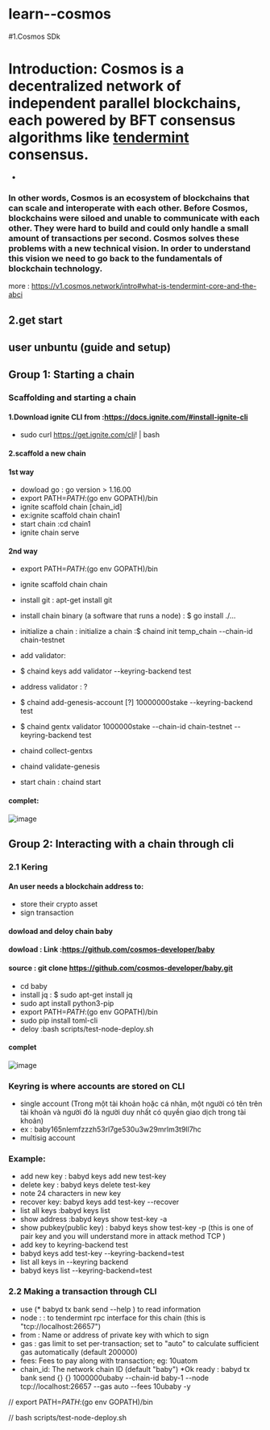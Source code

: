 # learn--cosmos
#1.Cosmos SDk 
# Introduction: Cosmos is a decentralized network of independent parallel blockchains, each powered by BFT consensus algorithms like [tendermint]( https://tendermint.com) consensus. 
-
### In other words, Cosmos is an ecosystem of blockchains that can scale and interoperate with each other. Before Cosmos, blockchains were siloed and unable to communicate with each other. They were hard to build and could only handle a small amount of transactions per second. Cosmos solves these problems with a new technical vision. In order to understand this vision we need to go back to the fundamentals of blockchain technology.
more :
https://v1.cosmos.network/intro#what-is-tendermint-core-and-the-abci

## 2.get start
## user unbuntu (guide and setup)
## Group 1: Starting a chain
### Scaffolding and starting a chain
#### 1.Download ignite CLI from :https://docs.ignite.com/#install-ignite-cli 
* sudo curl https://get.ignite.com/cli! | bash
#### 2.scaffold a new chain 
#### 1st way 
* dowload go : go version > 1.16.00
* export PATH=$PATH:$(go env GOPATH)/bin
* ignite scaffold chain [chain_id]
* ex:ignite scaffold chain chain1
* start chain :cd chain1
* ignite chain serve
#### 2nd way
* export PATH=$PATH:$(go env GOPATH)/bin
* ignite scaffold chain chain
* install git : apt-get install git
* install chain binary (a software that runs a node) : $ go install ./...
* initialize a chain : initialize a chain :$ chaind init temp_chain --chain-id chain-testnet
* add validator:
* $ chaind keys add validator --keyring-backend test
* address validator : ?
* $ chaind add-genesis-account [?] 10000000stake --keyring-backend test
* $ chaind gentx validator 1000000stake --chain-id chain-testnet --keyring-backend test
* chaind collect-gentxs
* chaind validate-genesis

* start chain : chaind start 
#### complet:
![image](https://user-images.githubusercontent.com/98722907/213647632-03be163b-c1c9-4f8a-8d7e-e8ca0ad0fb88.png)

## Group 2: Interacting with a chain through cli
### 2.1 Kering
#### An user needs a blockchain address to:
* store their crypto asset
* sign transaction

#### dowload and deloy chain baby
#### dowload : Link :https://github.com/cosmos-developer/baby 
#### source : git clone https://github.com/cosmos-developer/baby.git 
* cd baby
* install jq : $ sudo apt-get install jq
* sudo apt install python3-pip
* export PATH=$PATH:$(go env GOPATH)/bin
* sudo pip install toml-cli
* deloy :bash scripts/test-node-deploy.sh
#### complet
![image](https://user-images.githubusercontent.com/98722907/213654302-d5641d10-e775-425d-8039-14db633ec0a4.png)

### Keyring is where accounts are stored on CLI
* single account (Trong một tài khoản hoặc cá nhân, một người có tên trên tài khoản và người đó là người duy nhất có
quyền giao dịch trong tài khoản)
* ex : baby165nlemfzzzh53rl7ge530u3w29mrlm3t9ll7hc
* multisig account 
### Example:
* add new key : babyd keys add new test-key 
* delete key : babyd keys delete test-key
* note 24 characters in new key
* recover key: babyd keys add test-key --recover
* list all keys :babyd keys list
* show address :babyd keys show test-key -a 
* show pubkey(public key) : babyd keys show test-key -p (this is one of pair key and you will understand more in attack method TCP )
* add key to keyring-backend test
* babyd keys add test-key --keyring-backend=test 
* list all keys in --keyring backend
* babyd keys list --keyring-backend=test

 ### 2.2 Making a transaction through CLI 
 * use (* babyd tx bank send --help ) to read information 
 * node : <host>:<port> to tendermint rpc interface for this chain (this is "tcp://localhost:26657")
 * from : Name or address of private key with which to sign
 * gas : gas limit to set per-transaction; set to "auto" to calculate sufficient gas automatically (default 200000)
 * fees: Fees to pay along with transaction; eg: 10uatom
 * chain_id: The network chain ID (default "baby")
 *Ok ready : babyd tx bank send {} {} 1000000ubaby --chain-id baby-1 --node tcp://localhost:26657  --gas auto --fees 10ubaby -y 


//
export PATH=$PATH:$(go env GOPATH)/bin

//
bash scripts/test-node-deploy.sh
